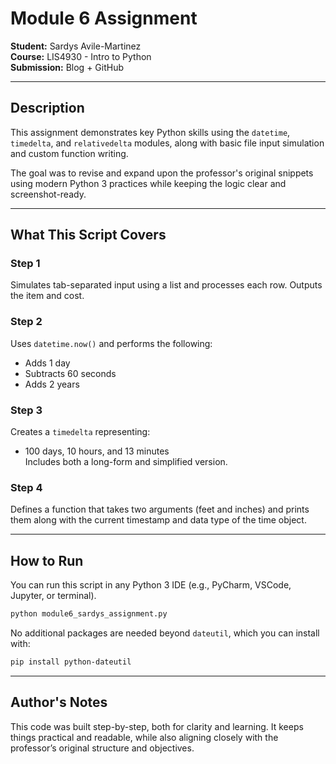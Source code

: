 
# Module 6 Assignment
**Student:** Sardys Avile-Martinez  
**Course:** LIS4930 - Intro to Python  
**Submission:** Blog + GitHub

---

## Description

This assignment demonstrates key Python skills using the `datetime`, `timedelta`, and `relativedelta` modules, along with basic file input simulation and custom function writing.

The goal was to revise and expand upon the professor's original snippets using modern Python 3 practices while keeping the logic clear and screenshot-ready.

---

##  What This Script Covers

###  Step 1
Simulates tab-separated input using a list and processes each row. Outputs the item and cost.

###  Step 2
Uses `datetime.now()` and performs the following:
- Adds 1 day
- Subtracts 60 seconds
- Adds 2 years

###  Step 3
Creates a `timedelta` representing:
- 100 days, 10 hours, and 13 minutes  
Includes both a long-form and simplified version.

###  Step 4
Defines a function that takes two arguments (feet and inches) and prints them along with the current timestamp and data type of the time object.

---

##  How to Run

You can run this script in any Python 3 IDE (e.g., PyCharm, VSCode, Jupyter, or terminal).

```bash
python module6_sardys_assignment.py
```

No additional packages are needed beyond `dateutil`, which you can install with:

```bash
pip install python-dateutil
```

---

##  Author's Notes

This code was built step-by-step, both for clarity and learning. It keeps things practical and readable, while also aligning closely with the professor’s original structure and objectives.

